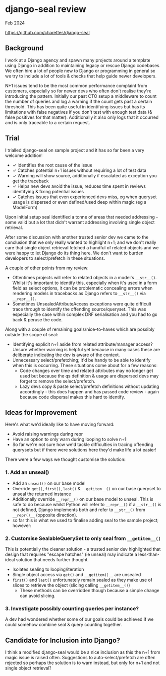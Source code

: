 django-seal review
==================

Feb 2024

https://github.com/charettes/django-seal


Background
----------

I work at a Django agency and spawn many projects around a
template using Django in addition to maintaining legacy or rescue Django
codebases. We often hire a lot of people new to Django or programming in general
so we try to include a lot of tools & checks that help guide newer developers.

N+1 issues tend to be the most common performance complaint from customers,
especially so for newer devs who often don't realise they're introducing the
pattern. Initially our past CTO setup a middleware to count the number of
queries and log a warning if the count gets past a certain threshold. This has
been quite useful in identifying issues but has its limitations with false
negatives if you don't test with enough test data (& false positives for that
matter). Additionally it also only logs that it occurred and is only traceable
to a certain request.

Trial
-----

I trialled django-seal on sample project and it has so far been a very welcome
addition!

 - ✓ Identifies the root cause of the issue
 - ✓ Catches potential n+1 issues without requiring a lot of test data
 - ✓ Warning will show source, additionally if escalated as exception you get the
   traceback
 - ✓ Helps new devs avoid the issue, reduces time spent in reviews identifying &
   fixing potential issues
 - ✓ Catches issues that even experienced devs miss, eg when queryset usage is
   dispersed or even defined/used deep within magic (eg a ModelForm)

Upon initial setup seal identified a tonne of areas that needed addressing -
some valid but a lot that didn't warrant addressing involving single object
retrieval.

After some discussion with another trusted senior dev we came to the conclusion
that we only really wanted to highlight n+1; and we don't really care that
single object retrieval fetched a handful of related objects and we were happy
to let Django do its thing here. We don't want to burden developers to
select/prefetch in these situations.

A couple of other points from my review:

 - Oftentimes projects will refer to related objects in a model's `__str__()`.
   Whilst it's important to identify this, especially when it's used in a form
   field as select options, it can be problematic concealing errors when
   rendering models in tracebacks as Django refers to `__str__()` via
   `__repr__()`.
 - Sometimes UnsealedAttributeAccess exceptions were quite difficult trace
   through to identify the offending source/queryset. This was especially the
   case within complex DRF serialisation and you had to go back & peruse the
   code.

Along with a couple of remaining goals/nice-to-haves which are possibly outside
the scope of seal:

 - Identifying explicit n+1 aside from related attribute/manager access?  Unsure
   whether warning is helpful yet because in many cases these are deliberate
   indicating the dev is aware of the context.
 - Unnecessary select/prefetching; it'd be handy to be able to identify when
   this is occurring. These situations come about for a few reasons:
    - Code changes over time and related attributes may no longer get used but
      because the qs definition & usage are dispersed devs may forget to remove
      the select/prefetch.
    - Lazy devs copy & paste select/prefetch definitions without updating
      accordingly - this does happen and has passed code review - again because
      code dispersal makes this hard to identify.

Ideas for Improvement
---------------------

Here's what we'd ideally like to have moving forward:

 - Avoid raising warnings during repr
 - Have an option to only warn during looping to solve n+1
 - So far we're not sure how we'd tackle difficulties in tracing offending
   querysets but if there were solutions here they'd make life a lot easier!

There were a few ways we thought customise the solution:

### 1. Add an unseal()

 - Add an `unseal()` on our base model
 - Override `get()`, `first()`, `last()` & `__getitem__()` on our base queryset
   to unseal the returned instance
 - Additionally override `__repr__()` on our base model to unseal. This is safe
   to do because whilst Python will refer to `__repr__()` if a `__str__()` is
   not defined, Django implements both and refer to `__str__()` from
   `__repr()__` (opposite direction).
 - so far this is what we used to finalise adding seal to the sample project;
   however:

### 2. Customise SealableQuerySet to only seal from `__getitem__()`

This is potentially the cleaner solution - a trusted senior dev highlighted that
design that requires "escape hatches" (ie unseal) may indicate a less-than-ideal
solution that needs further thought.

 - Isolates sealing to looping/iteration
 - Single object access via `get()` and `__getitem()__` are unsealed
 - `first()` and `last()` unfortunately remain sealed as they make use of slices
   to retrieve the object (slicing calling `__getitem__()`)
   - These methods can be overridden though because a simple change can avoid
     slicing.

### 3. Investigate possibly counting queries per instance?

A dev had wondered whether some of our goals could be achieved if we could
somehow combine seal & query counting together.

Candidate for Inclusion into Django?
------------------------------------

I think a modified django-seal would be a nice inclusion as this the n+1 from
magic issue is raised often. Suggestions to auto-select/prefetch are often
rejected so perhaps the solution is to warn instead, but only for n+1 and not
single object retrieval?
